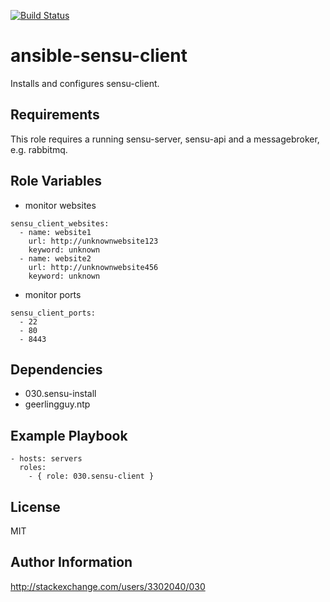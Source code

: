 [![Build Status](https://travis-ci.org/030/ansible-sensu-client.svg?branch=master)](https://travis-ci.org/030/ansible-sensu-client)

ansible-sensu-client
====================

Installs and configures sensu-client.

Requirements
------------

This role requires a running sensu-server, sensu-api and a messagebroker, e.g. rabbitmq.

Role Variables
--------------

* monitor websites

```
sensu_client_websites:
  - name: website1
    url: http://unknownwebsite123
    keyword: unknown
  - name: website2
    url: http://unknownwebsite456
    keyword: unknown
```

* monitor ports

```
sensu_client_ports:
  - 22
  - 80
  - 8443
```

Dependencies
------------

* 030.sensu-install
* geerlingguy.ntp

Example Playbook
----------------

```
- hosts: servers
  roles:
    - { role: 030.sensu-client }
```

License
-------

MIT

Author Information
------------------

http://stackexchange.com/users/3302040/030
